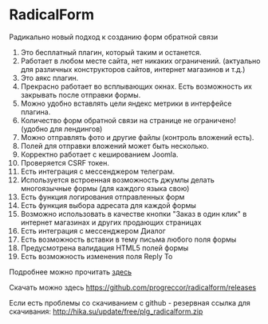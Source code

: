 # RadicalForm
Радикально новый подход к созданию форм обратной связи




1. Это бесплатный плагин, который таким и останется.
1. Работает в любом месте сайта, нет никаких ограничений. (актуально для различных конструкторов сайтов, интернет магазинов и т.д.)
1. Это аякс плагин.
1. Прекрасно работает во всплывающих окнах. Есть возможность их закрывать после отправки формы.
1. Можно удобно вставлять цели яндекс метрики в интерфейсе плагина.
1. Количество форм обратной связи на странице не ограничено! (удобно для лендингов)
1. Можно отправлять фото и другие файлы (контроль вложений есть).
1. Полей для отправки вложений может быть несколько.
1. Корректно работает с кешированием Joomla.
1. Проверяется CSRF токен.
1. Есть интеграция с мессенджером телеграм.
1. Используется встроенная возможность джумлы делать многоязычные формы (для каждого языка свою)
1. Есть функция логирования отправленных форм
1. Есть функция выбора адресата для каждой формы
1. Возможно использовать в качестве кнопки "Заказ в один клик" в интернет магазинах и других продающих страницах
1. Есть интеграция с мессенджером Диалог
1. Есть возможность вставки в тему письма любого поля формы
1. Предусмотрена валидация HTML5 полей формы
1. Есть возможность изменения поля Reply To




Подробнее можно прочитать [здесь](https://hika.su/rasshireniya/radical-form)

Скачать можно здесь https://github.com/progreccor/radicalform/releases

Если есть проблемы со скачиванием с github - резервная ссылка для скачивания: http://hika.su/update/free/plg_radicalform.zip
